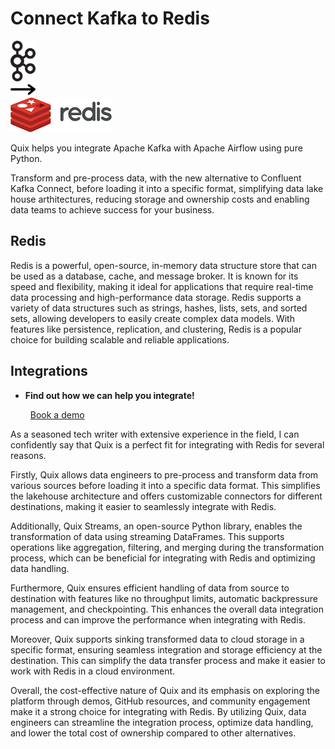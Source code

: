 # Connect Kafka to Redis

<div class="connect-images cards blog-grid-card" markdown>
<div>
<img src="../images/kafka_logo.png" width="40px" />
</div>
<div>
<img src="../images/arrow.svg" width="40px" />
</div>
<div>
<img src="./images/redis_1.jpg" />
</div>
</div>

Quix helps you integrate Apache Kafka with Apache Airflow using pure Python.

Transform and pre-process data, with the new alternative to Confluent Kafka Connect, before loading it into a specific format, simplifying data lake house arthitectures, reducing storage and ownership costs and enabling data teams to achieve success for your business.

## Redis

Redis is a powerful, open-source, in-memory data structure store that can be used as a database, cache, and message broker. It is known for its speed and flexibility, making it ideal for applications that require real-time data processing and high-performance data storage. Redis supports a variety of data structures such as strings, hashes, lists, sets, and sorted sets, allowing developers to easily create complex data models. With features like persistence, replication, and clustering, Redis is a popular choice for building scalable and reliable applications.

## Integrations

<div class="grid cards" markdown>

- __Find out how we can help you integrate!__

    <a class="md-button md-button--primary" href="https://share.hsforms.com/1iW0TmZzKQMChk0lxd_tGiw4yjw2?__hstc=175542013.2303933fbd746c0ac86d9ccbe9bc9100.1728383268831.1729603416735.1729620918855.31&__hssc=175542013.1.1729620918855&__hsfp=2132701734" target="_blank" style="margin:.5rem;">Book a demo</a>

</div>


As a seasoned tech writer with extensive experience in the field, I can confidently say that Quix is a perfect fit for integrating with Redis for several reasons. 

Firstly, Quix allows data engineers to pre-process and transform data from various sources before loading it into a specific data format. This simplifies the lakehouse architecture and offers customizable connectors for different destinations, making it easier to seamlessly integrate with Redis.

Additionally, Quix Streams, an open-source Python library, enables the transformation of data using streaming DataFrames. This supports operations like aggregation, filtering, and merging during the transformation process, which can be beneficial for integrating with Redis and optimizing data handling.

Furthermore, Quix ensures efficient handling of data from source to destination with features like no throughput limits, automatic backpressure management, and checkpointing. This enhances the overall data integration process and can improve the performance when integrating with Redis.

Moreover, Quix supports sinking transformed data to cloud storage in a specific format, ensuring seamless integration and storage efficiency at the destination. This can simplify the data transfer process and make it easier to work with Redis in a cloud environment.

Overall, the cost-effective nature of Quix and its emphasis on exploring the platform through demos, GitHub resources, and community engagement make it a strong choice for integrating with Redis. By utilizing Quix, data engineers can streamline the integration process, optimize data handling, and lower the total cost of ownership compared to other alternatives.

